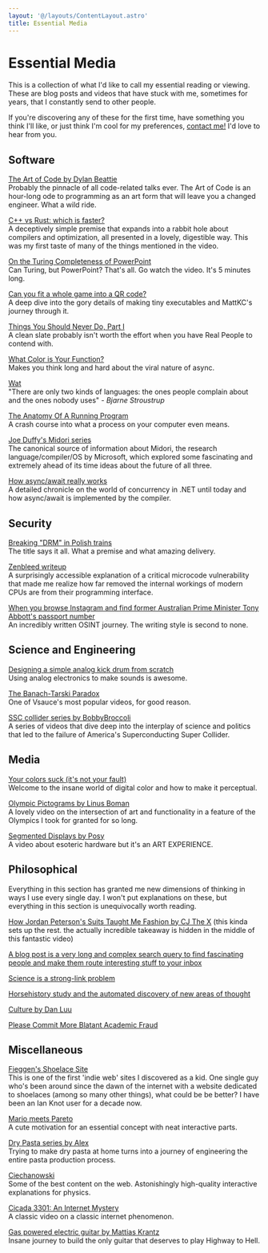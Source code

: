 ```yaml
---
layout: '@/layouts/ContentLayout.astro'
title: Essential Media
---
```


# Essential Media

This is a collection of what I'd like to call my essential reading or viewing. These are blog posts and videos that have stuck with me, sometimes for years, that I constantly send to other people.

If you're discovering any of these for the first time, have something you think I'll like, or just think I'm cool for my preferences, [contact me!](/) I'd love to hear from you.

## Software

[The Art of Code by Dylan Beattie](https://youtu.be/6avJHaC3C2U)  
Probably the pinnacle of all code-related talks ever. The Art of Code is an hour-long ode to programming as an art form that will leave you a changed engineer. What a wild ride. 

[C++ vs Rust: which is faster?](https://youtu.be/VMpSYJ_7aYM)  
A deceptively simple premise that expands into a rabbit hole about compilers and optimization, all presented in a lovely, digestible way. This was my first taste of many of the things mentioned in the video.

[On the Turing Completeness of PowerPoint](https://youtu.be/uNjxe8ShM-8)  
Can Turing, but PowerPoint? That's all. Go watch the video. It's 5 minutes long.

[Can you fit a whole game into a QR code?](https://youtu.be/ExwqNreocpg)  
A deep dive into the gory details of making tiny executables and MattKC's journey through it.

[Things You Should Never Do, Part I](https://www.joelonsoftware.com/2000/04/06/things-you-should-never-do-part-i/)  
A clean slate probably isn't worth the effort when you have Real People to contend with.

[What Color is Your Function?](https://journal.stuffwithstuff.com/2015/02/01/what-color-is-your-function/)  
Makes you think long and hard about the viral nature of async.

[Wat](https://www.destroyallsoftware.com/talks/wat)  
"There are only two kinds of languages: the ones people complain about and the ones nobody uses" - *Bjarne Stroustrup*

[The Anatomy Of A Running Program](https://www.rfleury.com/p/demystifying-debuggers-part-2-the)  
A crash course into what a process on your computer even means.

[Joe Duffy's Midori series](https://joeduffyblog.com/2015/11/03/blogging-about-midori/)  
The canonical source of information about Midori, the research language/compiler/OS by Microsoft, which explored some fascinating and extremely ahead of its time ideas about the future of all three.

[How async/await really works](https://devblogs.microsoft.com/dotnet/how-async-await-really-works/)  
A detailed chronicle on the world of concurrency in .NET until today and how async/await is implemented by the compiler.

## Security

[Breaking "DRM" in Polish trains](https://youtu.be/XrlrbfGZo2k)  
The title says it all. What a premise and what amazing delivery.

[Zenbleed writeup](https://lock.cmpxchg8b.com/zenbleed.html)  
A surprisingly accessible explanation of a critical microcode vulnerability that made me realize how far removed the internal workings of modern CPUs are from their programming interface.

[When you browse Instagram and find former Australian Prime Minister Tony Abbott's passport number](https://mango.pdf.zone/finding-former-australian-prime-minister-tony-abbotts-passport-number-on-instagram/)  
An incredibly written OSINT journey. The writing style is second to none.

## Science and Engineering

[Designing a simple analog kick drum from scratch](https://youtu.be/yz37Yz315eU)  
Using analog electronics to make sounds is awesome.

[The Banach-Tarski Paradox](https://youtu.be/s86-Z-CbaHA)  
One of Vsauce's most popular videos, for good reason.

[SSC collider series by BobbyBroccoli](https://youtu.be/ivVzGpznw1U)  
A series of videos that dive deep into the interplay of science and politics that led to the failure of America's Superconducting Super Collider.

## Media

[Your colors suck (it's not your fault)](https://youtu.be/fv-wlo8yVhk)  
Welcome to the insane world of digital color and how to make it perceptual.

[Olympic Pictograms by Linus Boman](https://youtu.be/z2W0s2MP9_w)  
A lovely video on the intersection of art and functionality in a feature of the Olympics I took for granted for so long.

[Segmented Displays by Posy](https://youtu.be/RTB5XhjbgZA)  
A video about esoteric hardware but it's an ART EXPERIENCE.

## Philosophical

Everything in this section has granted me new dimensions of thinking in ways I use every single day. I won't put explanations on these, but everything in this section is unequivocally worth reading.

[How Jordan Peterson's Suits Taught Me Fashion by CJ The X](https://youtu.be/LpHFcylNGqg) (this kinda sets up the rest. the actually incredible takeaway is hidden in the middle of this fantastic video)

[A blog post is a very long and complex search query to find fascinating people and make them route interesting stuff to your inbox](https://www.henrikkarlsson.xyz/p/search-query)

[Science is a strong-link problem](https://www.experimental-history.com/p/science-is-a-strong-link-problem)

[Horsehistory study and the automated discovery of new areas of thought](https://interconnected.org/home/2021/06/16/horsehistory)

[Culture by Dan Luu](https://danluu.com/culture/)

[Please Commit More Blatant Academic Fraud](https://jacobbuckman.com/2021-05-29-please-commit-more-blatant-academic-fraud/)

## Miscellaneous

[Fieggen's Shoelace Site](https://fieggen.com/shoelace/index.htm)  
This is one of the first 'indie web' sites I discovered as a kid. One single guy who's been around since the dawn of the internet with a website dedicated to shoelaces (among so many other things), what could be be better? I have been an Ian Knot user for a decade now.

[Mario meets Pareto](https://www.mayerowitz.io/blog/mario-meets-pareto)  
A cute motivation for an essential concept with neat interactive parts.

[Dry Pasta series by Alex](https://youtube.com/playlist?list=PLURsDaOr8hWXz_CFEfPH2wFhIbJn9iHJY)  
Trying to make dry pasta at home turns into a journey of engineering the entire pasta production process.

[Ciechanowski](https://ciechanow.ski/)  
Some of the best content on the web. Astonishingly high-quality interactive explanations for physics.

[Cicada 3301: An Internet Mystery](https://youtu.be/I2O7blSSzpI)  
A classic video on a classic internet phenomenon.

[Gas powered electric guitar by Mattias Krantz](https://youtu.be/p39v4Fkr9U)  
Insane journey to build the only guitar that deserves to play Highway to Hell.